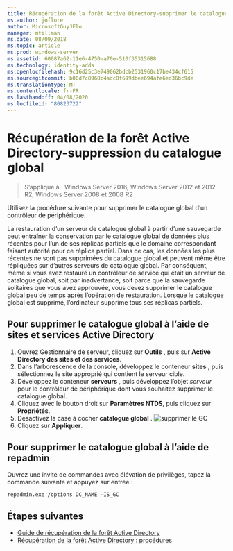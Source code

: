 ```yaml
---
title: Récupération de la forêt Active Directory-supprimer le catalogue global
ms.author: joflore
author: MicrosoftGuyJFlo
manager: mtillman
ms.date: 08/09/2018
ms.topic: article
ms.prod: windows-server
ms.assetid: 60087a62-11e6-4750-a70e-510f35315688
ms.technology: identity-adds
ms.openlocfilehash: 9c16d25c3e749062bdcb2531960c17be434cf615
ms.sourcegitcommit: b00d7c8968c4adc8f699dbee694afe6ed36bc9de
ms.translationtype: MT
ms.contentlocale: fr-FR
ms.lasthandoff: 04/08/2020
ms.locfileid: "80823722"
---
```

# <a name="ad-forest-recovery---removing-the-global-catalog"></a>Récupération de la forêt Active Directory-suppression du catalogue global  

>S’applique à : Windows Server 2016, Windows Server 2012 et 2012 R2, Windows Server 2008 et 2008 R2

 Utilisez la procédure suivante pour supprimer le catalogue global d’un contrôleur de périphérique. 
  
 La restauration d’un serveur de catalogue global à partir d’une sauvegarde peut entraîner la conservation par le catalogue global de données plus récentes pour l’un de ses réplicas partiels que le domaine correspondant faisant autorité pour ce réplica partiel. Dans ce cas, les données les plus récentes ne sont pas supprimées du catalogue global et peuvent même être répliquées sur d’autres serveurs de catalogue global. Par conséquent, même si vous avez restauré un contrôleur de service qui était un serveur de catalogue global, soit par inadvertance, soit parce que la sauvegarde solitaires que vous avez approuvée, vous devez supprimer le catalogue global peu de temps après l’opération de restauration. Lorsque le catalogue global est supprimé, l’ordinateur supprime tous ses réplicas partiels. 
  
## <a name="to-remove-the-global-catalog-using-active-directory-sites-and-services"></a>Pour supprimer le catalogue global à l’aide de sites et services Active Directory  
 
1. Ouvrez Gestionnaire de serveur, cliquez sur **Outils** , puis sur **Active Directory des sites et des services**. 
2. Dans l’arborescence de la console, développez le conteneur **sites** , puis sélectionnez le site approprié qui contient le serveur cible. 
3. Développez le conteneur **serveurs** , puis développez l’objet *serveur* pour le contrôleur de périphérique dont vous souhaitez supprimer le catalogue global. 
4. Cliquez avec le bouton droit sur **Paramètres NTDS**, puis cliquez sur **Propriétés**. 
5. Désactivez la case à cocher **catalogue global** . 
   ![supprimer le](media/AD-Forest-Recovery-Remove-GC/removegc1.png) GC
6. Cliquez sur **Appliquer**.
  
## <a name="to-remove-the-global-catalog-using-repadmin"></a>Pour supprimer le catalogue global à l’aide de repadmin  
  
Ouvrez une invite de commandes avec élévation de privilèges, tapez la commande suivante et appuyez sur entrée :  

   ```
   repadmin.exe /options DC_NAME –IS_GC  
   ```  

## <a name="next-steps"></a>Étapes suivantes

- [Guide de récupération de la forêt Active Directory](AD-Forest-Recovery-Guide.md)
- [Récupération de la forêt Active Directory : procédures](AD-Forest-Recovery-Procedures.md)
